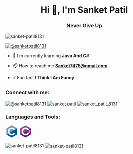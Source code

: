 <h1 align="center">Hi 👋, I'm Sanket Patil</h1>
<h3 align="center">Never Give Up</h3>

<p align="left"> <img src="https://komarev.com/ghpvc/?username=sanket-patil8131&label=Profile%20views&color=0e75b6&style=flat" alt="sanket-patil8131" /> </p>

<p align="left"> <a href="https://twitter.com/@sanketpatil8131" target="blank"><img src="https://img.shields.io/twitter/follow/@sanketpatil8131?logo=twitter&style=for-the-badge" alt="@sanketpatil8131" /></a> </p>

- 🌱 I’m currently learning **Java And C#**

- 📫 How to reach me **Sanket7475@gmail.com**

- ⚡ Fun fact **I Think I Am Funny**

<h3 align="left">Connect with me:</h3>
<p align="left">
<a href="https://twitter.com/@sanketpatil8131" target="blank"><img align="center" src="https://raw.githubusercontent.com/rahuldkjain/github-profile-readme-generator/master/src/images/icons/Social/twitter.svg" alt="@sanketpatil8131" height="30" width="40" /></a>
<a href="https://fb.com/sanket patil" target="blank"><img align="center" src="https://raw.githubusercontent.com/rahuldkjain/github-profile-readme-generator/master/src/images/icons/Social/facebook.svg" alt="sanket patil" height="30" width="40" /></a>
<a href="https://instagram.com/sanket_patil_8131" target="blank"><img align="center" src="https://raw.githubusercontent.com/rahuldkjain/github-profile-readme-generator/master/src/images/icons/Social/instagram.svg" alt="sanket_patil_8131" height="30" width="40" /></a>
</p>

<h3 align="left">Languages and Tools:</h3>
<p align="left"> <a href="https://www.cprogramming.com/" target="_blank"> <img src="https://raw.githubusercontent.com/devicons/devicon/master/icons/c/c-original.svg" alt="c" width="40" height="40"/> </a> <a href="https://www.w3schools.com/cs/" target="_blank"> <img src="https://raw.githubusercontent.com/devicons/devicon/master/icons/csharp/csharp-original.svg" alt="csharp" width="40" height="40"/> </a> </p>

<p><img align="left" src="https://github-readme-stats.vercel.app/api/top-langs?username=sanket-patil8131&show_icons=true&locale=en&layout=compact" alt="sanket-patil8131" /></p>

<p>&nbsp;<img align="center" src="https://github-readme-stats.vercel.app/api?username=sanket-patil8131&show_icons=true&locale=en" alt="sanket-patil8131" /></p>
